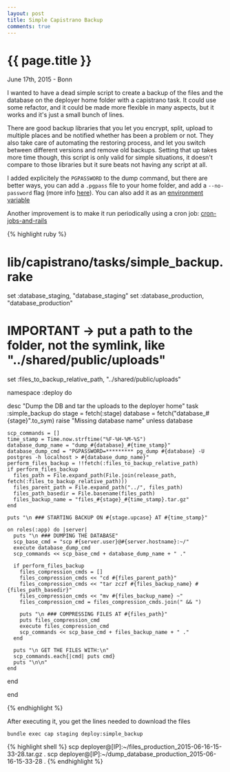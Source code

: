 ```yaml
---
layout: post
title: Simple Capistrano Backup
comments: true
---
```


{{ page.title }}
================

<p class="meta">June 17th, 2015 - Bonn</p>

I wanted to have a dead simple script to create a backup of the files and the database on the deployer home folder with a capistrano task.
It could use some refactor, and it could be made more flexible in many aspects, but it works and it's just a small bunch of lines.

There are good backup libraries that you let you encrypt, split, upload to multiple places and be notified whether has been a problem or not. They also take care of automating the restoring process, and let you switch between different versions and remove old backups. Setting that up takes more time though, this script is only valid for simple situations, it doesn't compare to those libraries but it sure beats not having any script at all.

I added explicitely the <code>PGPASSWORD</code> to the dump command, but there are better ways, you can add a <code>.pgpass</code> file to your home folder, and add a <code>--no-password</code> flag (more info <a href="http://www.postgresql.org/docs/current/static/libpq-pgpass.html">here</a>). You can also add it as an <a href="http://www.postgresql.org/docs/current/static/libpq-pgpass.html">environment variable</a>

Another improvement is to make it run periodically using a cron job: <a href="http://www.gotealeaf.com/blog/cron-jobs-and-rails">cron-jobs-and-rails</a>


{% highlight ruby %}
# lib/capistrano/tasks/simple_backup.rake

set :database_staging,    "database_staging"
set :database_production, "database_production"
# IMPORTANT -> put a path to the folder, not the symlink, like "../shared/public/uploads"
set :files_to_backup_relative_path, "../shared/public/uploads"

namespace :deploy do

  desc "Dump the DB and tar the uploads to the deployer home"
  task :simple_backup do
    stage = fetch(:stage)
    database = fetch("database_#{stage}".to_sym)
    raise "Missing database name" unless database

    scp_commands = []
    time_stamp = Time.now.strftime("%F-%H-%M-%S")
    database_dump_name = "dump_#{database}_#{time_stamp}"
    database_dump_cmd = "PGPASSWORD=********* pg_dump #{database} -U postgres -h localhost > #{database_dump_name}"
    perform_files_backup = !!fetch(:files_to_backup_relative_path)
    if perform_files_backup
      files_path = File.expand_path(File.join(release_path, fetch(:files_to_backup_relative_path)))
      files_parent_path = File.expand_path("../", files_path)
      files_path_basedir = File.basename(files_path)
      files_backup_name = "files_#{stage}_#{time_stamp}.tar.gz"
    end

    puts "\n ### STARTING BACKUP ON #{stage.upcase} AT #{time_stamp}"

    on roles(:app) do |server|
      puts "\n ### DUMPING THE DATABASE"
      scp_base_cmd = "scp #{server.user}@#{server.hostname}:~/"
      execute database_dump_cmd
      scp_commands << scp_base_cmd + database_dump_name + " ."

      if perform_files_backup
        files_compression_cmds = []
        files_compression_cmds << "cd #{files_parent_path}"
        files_compression_cmds << "tar zczf #{files_backup_name} #{files_path_basedir}"
        files_compression_cmds << "mv #{files_backup_name} ~"
        files_compression_cmd = files_compression_cmds.join(" && ")

        puts "\n ### COMPRESSING FILES AT #{files_path}"
        puts files_compression_cmd
        execute files_compression_cmd
        scp_commands << scp_base_cmd + files_backup_name + " ."
      end

      puts "\n GET THE FILES WITH:\n"
      scp_commands.each{|cmd| puts cmd}
      puts "\n\n"
    end
  end

end


{% endhighlight %}

After executing it, you get the lines needed to download the files

`bundle exec cap staging deploy:simple_backup`

{% highlight shell %}
scp deployer@[IP]:~/files_production_2015-06-16-15-33-28.tar.gz .
scp deployer@[IP]:~/dump_database_production_2015-06-16-15-33-28 .
{% endhighlight %}
